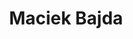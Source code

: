 ---
identifier: maciek-bajda
title: Maciek Bajda
#website: 

bio: Maciek is a self-taught web designer and developer. Aspiring game developer and sassy js specialist.

image_source: '/assets/img/profile/maciek.jpg'
---